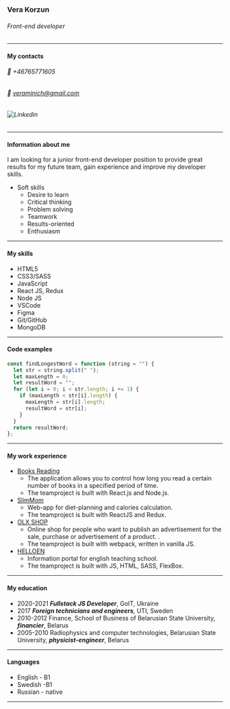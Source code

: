 ### **Vera Korzun** 
###### *Front-end developer*
***

#### My contacts
###### :iphone: +46765771605
###### :e-mail: veraminich@gmail.com
###### ![Linkedin]()
***

#### Information about me
I am looking for a junior front-end developer position to provide great results for my future team, gain experience and improve my developer skills.
* Soft skills
  * Desire to learn
  * Critical thinking
  * Problem solving
  * Teamwork
  * Results-oriented
  * Enthusiasm
***

#### My skills
* HTML5
* CSS3/SASS
* JavaScript
* React JS, Redux
* Node JS
* VSCode
* Figma
* Git/GitHub
* MongoDB
 ***
 
#### Code examples
```javascript
const findLongestWord = function (string = "") {
  let str = string.split(" "); 
  let maxLength = 0; 
  let resultWord = ""; 
  for (let i = 0; i < str.length; i += 1) {
    if (maxLength < str[i].length) {
      maxLength = str[i].length;
      resultWord = str[i];
    }
  }
  return resultWord;
};
```
***

#### My work experience
* [Books Reading](https://read-book-teamproject.netlify.app)
  * The application allows you to control how long you read a certain number of books in a specified period of time. 
  * The teamproject is built with React.js and Node.js.
* [SlimMom](https://vera-korzun-teamproject-3.netlify.app/)
  * Web-app for diet-planning and calories calculation. 
  * The teamproject is built with ReactJS and Redux.
* [OLX SHOP](https://vera-korzun.github.io/Project-2/)
  * Online shop for people who want to publish an advertisement for the sale, purchase or advertisement of a product. . 
  * The teamproject is built with webpack, written in vanilla JS.
* [HELLOEN](https://vera-korzun.github.io/Project-1/)
  * Information portal for english teaching school.
  * The teamproject is built with JS, HTML, SASS, FlexBox.

***

#### My education
* 2020-2021 __*Fullstack JS Developer*__, GoIT, Ukraine
* 2017 __*Foreign technicians and engineers*__, UTI, Sweden
* 2010-2012 Finance, School of Business of Belarusian State University, __*financier*__, Belarus
* 2005-2010 Radiophysics and computer technologies, Belarusian State University, __*physicist-engineer*__, Belarus
***

#### Languages
* English - B1
* Swedish -B1
* Russian - native
***
